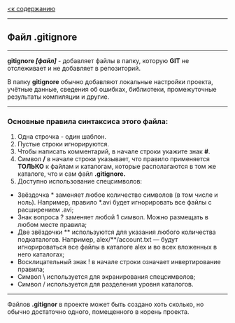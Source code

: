[<к содержанию](readme.md)
___
## Файл .gitignore 
___
**gitignore *[файл]*** - добавляет файлы в папку, которую **GIT** не отслеживает и не добавляет в репозиторий.

В папку **gitignore** обычно добавляют локальные настройки проекта, учётные данные, сведения об ошибках, библиотеки, промежуточные результаты компиляции и другие.
___
### **Основные правила синтаксиса этого файла:**
1. Одна строчка - один шаблон.
2. Пустые строки игнорируются.
3. Чтобы написать комментарий, в начале строки укажите знак **#**.
4. Символ **/** в начале строки указывает, что правило применяется **ТОЛЬКО** к файлам и каталогам, которые располагаются в том же каталоге, что и сам файл **.gitignore.**
5. Доступно использование спецсимволов:
- Звёздочка * заменяет любое количество символов (в том числе и ноль). Например, правило *.avi будет игнорировать все файлы с расширением .avi;
- Знак вопроса ? заменяет любой 1 символ. Можно размещать в любом месте правила;
- Две звёздочки ** используются для указания любого количества подкаталогов. Например, alex/**/account.txt — будут игнорироваться все файлы в каталоге alex и во всех вложенных в него каталогах;
- Восклицательный знак ! в начале строки означает инвертирование правила;
- Символ \ используется для экранирования спецсимволов;
- Символ / используется для разделения уровня каталогов.

___

Файлов **.gitignor** в проекте может быть создано хоть сколько, но обычно достаточно одного, помещенного в корень проекта.
